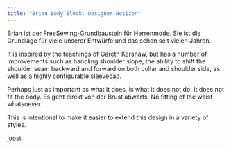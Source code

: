 ```yaml
---
title: "Brian Body Block: Designer-Notizen"
---
```


Brian ist der FreeSewing-Grundbaustein für Herrenmode. Sie ist die Grundlage für viele unserer Entwürfe und das schon seit vielen Jahren.

It is inspired by the teachings of Gareth Kershaw, but has a number of improvements such as handling shoulder slope, the ability to shift the shoulder seam backward and forward on both collar and shoulder side, as well as a highly configurable sleevecap.

Perhaps just as important as what it does, is what it does not do: It does not fit the body. Es geht direkt von der Brust abwärts. No fitting of the waist whatsoever.

This is intentional to make it easier to extend this design in a variety of styles.

joost

